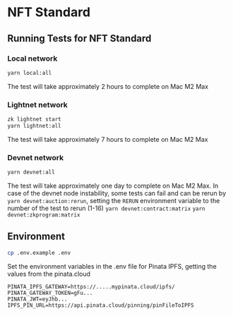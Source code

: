 # NFT Standard

## Running Tests for NFT Standard

### Local network

```sh
yarn local:all
```

The test will take approximately 2 hours to complete on Mac M2 Max

### Lightnet network

```sh
zk lightnet start
yarn lightnet:all
```

The test will take approximately 7 hours to complete on Mac M2 Max

### Devnet network

```sh
yarn devnet:all
```

The test will take approximately one day to complete on Mac M2 Max. In case of the devnet node instability, some tests can fail and can be rerun by
`yarn devnet:auction:rerun`, setting the `RERUN` environment variable to the number of the test to rerun (1-16)
`yarn devnet:contract:matrix`
`yarn devnet:zkprogram:matrix`

## Environment

```sh
cp .env.example .env
```

Set the environment variables in the .env file for Pinata IPFS, getting the values from the pinata.cloud

```
PINATA_IPFS_GATEWAY=https://.....mypinata.cloud/ipfs/
PINATA_GATEWAY_TOKEN=gFu...
PINATA_JWT=eyJhb...
IPFS_PIN_URL=https://api.pinata.cloud/pinning/pinFileToIPFS
```
